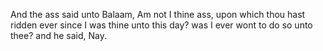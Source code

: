 And the ass said unto Balaam, Am not I thine ass, upon which thou hast ridden ever since I was thine unto this day? was I ever wont to do so unto thee? and he said, Nay.
